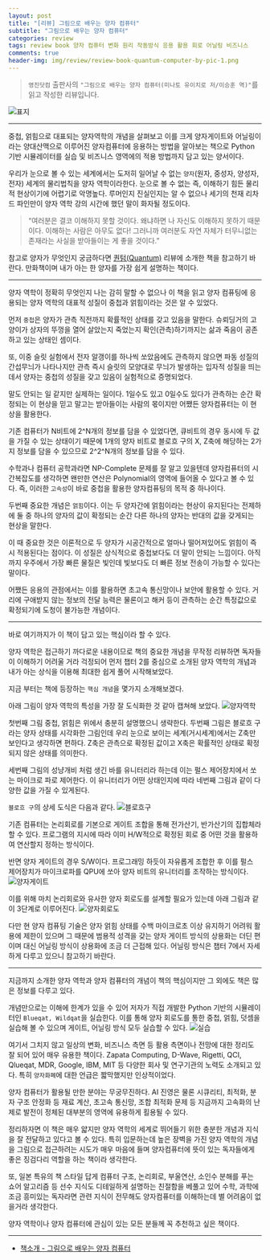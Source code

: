 ```yaml
---  
layout: post  
title: "[리뷰] 그림으로 배우는 양자 컴퓨터"  
subtitle: "그림으로 배우는 양자 컴퓨터"  
categories: review 
tags: review book 양자 컴퓨터 변화 원리 작동방식 응용 활용 회로 어닐링 비즈니스         
comments: true  
header-img: img/review/review-book-quantum-computer-by-pic-1.png
---  
```

  
> `영진닷컴` 출판사의 `"그림으로 배우는 양자 컴퓨터(미나토 유이치로 저/이승훈 역)"`를 읽고 작성한 리뷰입니다.  

![표지](https://telegeam.github.io/assets/img/review/review-book-quantum-computer-by-pic-1.png)  

---

중첩, 얽힘으로 대표되는 양자역학의 개념을 살펴보고 이를 크게 양자게이트와 어닐링이라는 양대산맥으로 이루어진 양자컴퓨터에 응용하는 방법을 알아보는 책으로 Python 기반 시뮬레이터를 실습 및 비즈니스 영역에의 적용 방법까지 담고 있는 양서이다.

우리가 눈으로 볼 수 있는 세계에서는 도저히 일어날 수 없는 `양자`(원자, 중성자, 양성자, 전자) 세계의 물리법칙을 양자 역학이라한다. 눈으로 볼 수 없는 즉, 이해하기 힘든 물리적 현상이기에 어렵기로 악명높다. 루머인지 진실인지는 알 수 없으나 세기의 천재 리차드 파인만이 양자 역학 강의 시간에 했던 말이 화자될 정도이다.

> “여러분은 결코 이해하지 못할 것이다. 왜냐하면 나 자신도 이해하지 못하기 때문이다. 이해하는 사람은 아무도 없다! 그러니까 여러분도 자연 자체가 터무니없는 존재라는 사실을 받아들이는 게 좋을 것이다.” 

참고로 양자가 무엇인지 궁금하다면 [퀀텀(Quantum)](https://telegeam.github.io/review/2020/11/28/review-book-quantum/) 리뷰에 소개한 책을 참고하기 바란다. 만화책이며 내가 아는 한 양자를 가장 쉽게 설명하는 책이다.

---

양자 역학이 정확히 무엇인지 나는 감히 말할 수 없으나 이 책을 읽고 양자 컴퓨팅에 응용되는 양자 역학의 대표적 성질이 중첩과 얽힘이라는 것은 알 수 있었다. 

먼저 `중첩`은 양자가 관측 직전까지 확률적인 상태를 갖고 있음을 말한다. 슈뢰딩거의 고양이가 상자의 뚜껑을 열어 살았는지 죽었는지 확인(관측)하기까지는 삶과 죽음이 공존하고 있는 상태인 셈이다. 

또, 이중 슬릿 실험에서 전자 알갱이를 하나씩 쏘았음에도 관측하지 않으면 파동 성질의 간섭무늬가 나타나지만 관측 즉시 슬릿의 모양대로 무늬가 발생하는 입자적 성질을 띄는데서 양자는 중첩의 성질을 갖고 있음이 실험적으로 증명되었다. 

말도 안되는 일 같지만 실제하는 일이다. 1일수도 있고 0일수도 있다가 관측하는 순간 확정되는 이 현상을 믿고 말고는 받아들이는 사람의 몫이지만 어쨌든 양자컴퓨터는 이 현상을 활용한다. 

기존 컴퓨터가 N비트에 2^N개의 정보를 담을 수 있었다면, 큐비트의 경우 동시에 두 값을 가질 수 있는 상태이기 때문에 1개의 양자 비트로 블로흐 구의 X, Z축에 해당하는 2가지 정보를 담을 수 있으므로 2^2^N개의 정보를 담을 수 있다. 

수학과나 컴퓨터 공학과라면 NP-Complete 문제를 잘 알고 있을텐데 양자컴퓨터의 시간복잡도를 생각하면 왠만한 연산은  Polynomial의 영역에 들어올 수 있다고 볼 수 있다. 즉, 이러한 `고속성`이 바로 중첩을 활용한 양자컴퓨팅의 목적 중 하나이다. 

두번째 중요한 개념은 `얽힘`이다. 이는 두 양자간에 얽힘이라는 현상이 유지된다는 전제하에 둘 중 하나의 양자의 값이 확정되는 순간 다른 하나의 양자는 반대의 값을 갖게되는 현상을 말한다. 

이 때 중요한 것은 이론적으로 두 양자가 시공간적으로 얼마나 떨어져있어도 얽힘이 즉시 적용된다는 점이다. 이 성질은 상식적으로 중첩보다도 더 말이 안되는 느낌이다. 아직까지 우주에서 가장 빠른 물질은 빛인데 빛보다도 더 빠른 정보 전송이 가능할 수 있다는 말이다. 

어쨌든 응용의 관점에서는 이를 활용하면 초고속 통신망이나 보안에 활용할 수 있다. 거리에 구애받지 않는 정보의 전달 능력은 물론이고 해커 등이 관측하는 순간 특정값으로 확정되기에 도청이 불가능한 개념이다. 

---

바로 여기까지가 이 책이 담고 있는 핵심이라 할 수 있다. 

양자 역학은 접근하기 까다로운 내용이므로 책의 중요한 개념을 무작정 리뷰하면 독자들이 이해하기 어려울 거라 걱정되어 먼저 챕터 2를 중심으로 소개된 양자 역학의 개념과 내가 아는 상식을 이용해 최대한 쉽게 풀어 시작해보았다. 

지금 부터는 책에 등장하는 `핵심 개념`을 몇가지 소개해보겠다.

아래 그림이 양자 역학의 특성을 가장 잘 도식화한 것 같아 캡쳐해 보았다. 
![양자역학](https://telegeam.github.io/assets/img/review/review-book-quantum-computer-by-pic-2.png)  

첫번째 그림 중첩, 얽힘은 위에서 충분히 설명했으니 생략한다. 두번째 그림은 블로흐 구 라는 양자 상태를 시각화한 그림인데 우리 눈으로 보이는 세계(거시세계)에서는 Z축만 보인다고 생각하면 편하다. Z축은 관측으로 확정된 값이고 X축은 확률적인 상태로 확정되지 않은 상태를 의미한다.

세번째 그림의 성냥개비 처럼 생긴 바를 유니터리라 하는데 이는 펄스 제어장치에서 쏘는 마이크로 파로 제어한다. 이 유니터리가 어떤 상태인지에 따라 네번째 그림과 같이 다양한 값을 가질 수 있게된다. 

`블로흐 구`의 상세 도식은 다음과 같다. 
![블로흐구](https://telegeam.github.io/assets/img/review/review-book-quantum-computer-by-pic-3.png)  

기존 컴퓨터는 논리회로를 기본으로 게이트 조합을 통해 전가산기, 반가산기의 집합체라 할 수 있다. 프로그램의 지시에 따라 이미 H/W적으로 확정된 회로 중 어떤 것을 활용하여 연산할지 정하는 방식이다. 

반면 양자 게이트의 경우 S/W이다. 프로그래밍 하듯이 자유롭게 조합한 후 이를 펄스 제어장치가 마이크로파를 QPU에 쏘아 양자 비트의 유니터리를 조작하는 방식이다. 
![양자게이트](https://telegeam.github.io/assets/img/review/review-book-quantum-computer-by-pic-4.png)  

이를 위해 마치 논리회로와 유사한 양자 회로도를 설계할 필요가 있는데 아래 그림과 같이 3단계로 이루어진다. 
![양자회로도](https://telegeam.github.io/assets/img/review/review-book-quantum-computer-by-pic-5.png)  

다만 현 양자 컴퓨팅 기술은 양자 얽힘 상태를 수백 마이크로초 이상 유지하기 어려워 활용에 제한이 있으며 그 때문에 범용적 성격을 갖는 양자 게이트 방식의 상용화는 더딘 편이며 대신 어닐링 방식이 상용화에 조금 더 근접해 있다. 어닐링 방식은 챕터 7에서 자세하게 다루고 있으니 참고하기 바란다.

---

지금까지 소개한 양자 역학과 양자 컴퓨터의 개념이 책의 핵심이지만 그 외에도 책은 많은 정보를 다루고 있다. 

개념만으로는 이해에 한계가 있을 수 있어 저자가 직접 개발한 Python 기반의 시뮬레이터인 `Blueqat, Wildqat`을 실습한다. 이를 통해 양자 회로도를 통한 중첩, 얽힘, 덧셈을 실습해 볼 수 있으며 게이트, 어닐링 방식 모두 실습할 수 있다.
![실습](https://telegeam.github.io/assets/img/review/review-book-quantum-computer-by-pic-7.png)  

여기서 그치지 않고 일상의 변화, 비즈니스 측면 등 활용 측면이나 전망에 대한 정리도 잘 되어 있어 매우 유용한 책이다. Zapata Computing, D-Wave, Rigetti, QCI, Qlueqat, MDR, Google, IBM, MIT 등 다양한 회사 및 연구기관의 노력도 소개되고 있다. 특히 `양자화폐`에 대한 언급은 짧막했지만 인상적이었다.

양자 컴퓨터가 활용될 만한 분야는 무궁무진하다. AI 진영은 물론 시큐리티, 최적화, 분자 구조 안정화 등 재료 계산, 초고속 통신망, 조합 최적화 문제 등 지금까지 고속화의 난제로 발전이 정체된 대부분의 영역에 유용하게 횔용될 수 있다. 

정리하자면 이 책은 매우 얇지만 양자 역학의 세계로 뛰어들기 위한 충분한 개념과 지식을 잘 전달하고 있다고 볼 수 있다. 특히 입문하는데 높은 장벽을 가진 양자 역학의 개념을 그림으로 접근하려는 시도가 매우 마음에 들며 양자컴퓨터에 뜻이 있는 독자들에게 좋은 징검다리 역할을 하는 책이라 생각한다. 

또, 일본 특유의 책 스타일 답게 컴퓨터 구조, 논리회로, 부울연산, 소인수 분해를 푸는 쇼어 알고리즘 등 선수 지식도 디테일하게 설명하는 친절함을 베풀고 있어 수학, 과학에 조금 흥미있는 독자라면 관련 지식이 전무해도 양자컴퓨터를 이해하는데 별 어려움이 없을거라 생각한다.

양자 역학이나 양자 컴퓨터에 관심이 있는 모든 분들께 꼭 추천하고 싶은 책이다. 

---

* [책소개 - 그림으로 배우는 양자 컴퓨터](http://www.yes24.com/Product/Goods/103916136)


